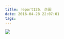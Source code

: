 ```yaml
---
title: report126. 企圖
date: 2016-04-28 22:07:01
tags:
---
```

![](https://i.loli.net/2017/12/25/5a410f11a9e40.jpg)
